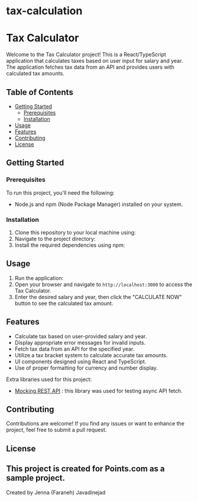 # tax-calculation

# Tax Calculator

Welcome to the Tax Calculator project! This is a React/TypeScript application that calculates taxes based on user input for salary and year. The application fetches tax data from an API and provides users with calculated tax amounts.

## Table of Contents

- [Getting Started](#getting-started)
  - [Prerequisites](#prerequisites)
  - [Installation](#installation)
- [Usage](#usage)
- [Features](#features)
- [Contributing](#contributing)
- [License](#license)



## Getting Started

### Prerequisites

To run this project, you'll need the following:
- Node.js and npm (Node Package Manager) installed on your system.



### Installation

1. Clone this repository to your local machine using:
2. Navigate to the project directory:
3. Install the required dependencies using npm:



## Usage

1. Run the application:
2. Open your browser and navigate to `http://localhost:3000` to access the Tax Calculator.
3. Enter the desired salary and year, then click the "CALCULATE NOW" button to see the calculated tax amount.



## Features

- Calculate tax based on user-provided salary and year.
- Display appropriate error messages for invalid inputs.
- Fetch tax data from an API for the specified year.
- Utilize a tax bracket system to calculate accurate tax amounts.
- UI components designed using React and TypeScript.
- Use of proper formatting for currency and number display.


Extra libraries used for this project: 
 - [Mocking REST API](https://mswjs.io/docs/getting-started/mocks/rest-api) : 
this library was used for testing async API fetch.


## Contributing

Contributions are welcome! If you find any issues or want to enhance the project, feel free to submit a pull request.



## License

This project is created for Points.com as a sample project.
---
Created by Jenna (Faraneh) Javadinejad


